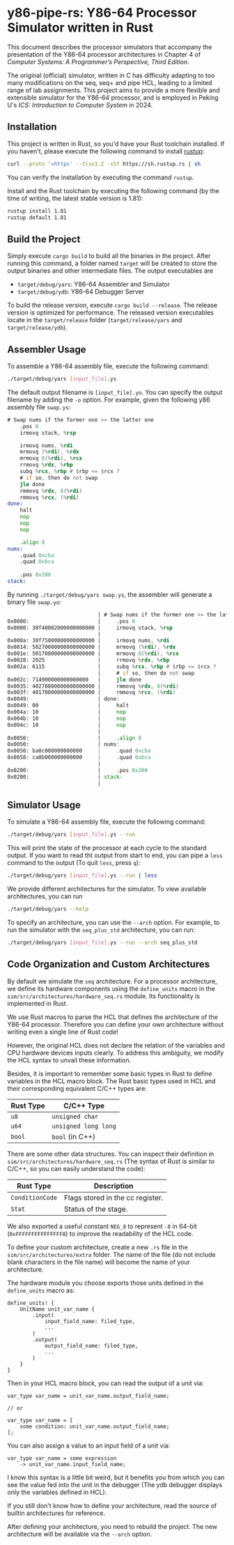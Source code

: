 # y86-pipe-rs: Y86-64 Processor Simulator written in Rust

This document describes the processor simulators that accompany the presentation of the Y86-64 processor architectures in Chapter 4 of _Computer Systems: A Programmer’s Perspective, Third Edition_.

The original (official) simulator, written in C has difficulty adapting to too many modifications on the seq, seq+ and pipe HCL, leading to a limited range of lab assignments. This project aims to provide a more flexible and extensible simulator for the Y86-64 processor, and is employed in Peking U's _ICS: Introduction to Computer System_ in 2024.

## Installation

This project is written in Rust, so you'd have your Rust toolchain installed. If you haven't, please execute the following command to install [rustup](https://rustup.rs/):

```bash
curl --proto '=https' --tlsv1.2 -sSf https://sh.rustup.rs | sh
```

You can verify the installation by executing the command `rustup`.

Install and the Rust toolchain by executing the following command (by the time of writing, the latest stable version is 1.81):

```bash
rustup install 1.81
rustup default 1.81
```

## Build the Project

Simply execute `cargo build` to build all the binaries in the project. After running this command, a folder named `target` will be created to store the output binaries and other intermediate files. The output executables are

- `target/debug/yars`: Y86-64 Assembler and Simulator
- `target/debug/ydb`: Y86-64 Debugger Server

To build the release version, execute `cargo build --release`. The release version is optimized for performance. The released version executables locate in the `target/release` folder (`target/release/yars` and `target/release/ydb`).

## Assembler Usage

To assemble a Y86-64 assembly file, execute the following command:

```bash
./target/debug/yars [input_file].ys
```

The default output filename is `[input_file].yo`. You can specify the output filename by adding the `-o` option. For example, given the following y86 assembly file `swap.ys`:

```asm
# Swap nums if the former one >= the latter one
    .pos 0
    irmovq stack, %rsp

    irmovq nums, %rdi
    mrmovq (%rdi), %rdx
    mrmovq 8(%rdi), %rcx
    rrmovq %rdx, %rbp
    subq %rcx, %rbp # $rbp <= $rcx ?
    # if so, then do not swap
    jle done
    rmmovq %rdx, 8(%rdi)
    rmmovq %rcx, (%rdi)
done:
    halt
    nop
    nop
    nop

    .align 8
nums:
    .quad 0xcba
    .quad 0xbca
    
    .pos 0x200
stack:
```

By running `./target/debug/yars swap.ys`, the assembler will generate a binary file `swap.yo`:

```asm
                             | # Swap nums if the former one >= the latter one
0x0000:                      |     .pos 0
0x0000: 30f40002000000000000 |     irmovq stack, %rsp
                             | 
0x000a: 30f75000000000000000 |     irmovq nums, %rdi
0x0014: 50270000000000000000 |     mrmovq (%rdi), %rdx
0x001e: 50170800000000000000 |     mrmovq 8(%rdi), %rcx
0x0028: 2025                 |     rrmovq %rdx, %rbp
0x002a: 6115                 |     subq %rcx, %rbp # $rbp <= $rcx ?
                             |     # if so, then do not swap
0x002c: 714900000000000000   |     jle done
0x0035: 40270800000000000000 |     rmmovq %rdx, 8(%rdi)
0x003f: 40170000000000000000 |     rmmovq %rcx, (%rdi)
0x0049:                      | done:
0x0049: 00                   |     halt
0x004a: 10                   |     nop
0x004b: 10                   |     nop
0x004c: 10                   |     nop
                             | 
0x0050:                      |     .align 8
0x0050:                      | nums:
0x0050: ba0c000000000000     |     .quad 0xcba
0x0058: ca0b000000000000     |     .quad 0xbca
                             |     
0x0200:                      |     .pos 0x200
0x0200:                      | stack:
                             | 
```
## Simulator Usage

To simulate a Y86-64 assembly file, execute the following command:

```bash
./target/debug/yars [input_file].ys --run
```

This will print the state of the processor at each cycle to the standard output. If you want to read tht output from start to end, you can pipe a `less` command to the output (To quit `less`, press `q`):

```bash
./target/debug/yars [input_file].ys --run | less
```

We provide different architectures for the simulator. To view available architectures, you can run

```bash
./target/debug/yars --help
```

To specify an architecture, you can use the `--arch` option. For example, to run the simulator with the `seq_plus_std` architecture, you can run:

```bash
./target/debug/yars [input_file].ys --run --arch seq_plus_std
```

## Code Organization and Custom Architectures

By default we simulate the `seq` architecture. For a processor architecture, we define its hardware components using the `define_units` macro in the `sim/src/architectures/hardware_seq.rs` module. Its functionality is implemented in Rust. 

We use Rust macros to parse the HCL that defines the architecture of the Y86-64 processor. Therefore you can define your own architecture without writing even a single line of Rust code!

However, the original HCL does not declare the relation of the variables and CPU hardware devices inputs clearly. To address this ambiguity, we modify the HCL syntax to unvail these information.

Besides, it is important to remember some basic types in Rust to define variables in the HCL macro block. The Rust basic types used in HCL and their corresponding equivalent C/C++ types are:

| Rust Type | C/C++ Type           |
|-----------|----------------------|
| `u8`      | `unsigned char`      |
| `u64`     | `unsigned long long` |
| `bool`    | `bool` (in C++)      |

There are some other data structures. You can inspect their definition in `sim/src/architectures/hardware_seq.rs` (The syntax of Rust is similar to C/C++, so you can easily understand the code):


| Rust Type       |  Description                     |
|-----------------|----------------------------------|
| `ConditionCode` | Flags stored in the cc register. |
| `Stat`          | Status of the stage.             |

We also exported a useful constant `NEG_8` to represent `-8` in 64-bit (`0xFFFFFFFFFFFFFFF8`) to improve the readability of the HCL code.

To define your custom architecture, create a new `.rs` file in the `sim/src/architectures/extra` folder. The name of the file (do not include blank characters in the file name) will become the name of your architecture.

The hardware module you choose exports those units defined in the `define_units` macro as:


```
define_units! {
    UnitName unit_var_name {
        .input(
            input_field_name: filed_type,
            ...
        )
        .output(
            output_field_name: filed_type,
            ...
        )
    }
}
```

Then in your HCL macro block, you can read the output of a unit via:

```
var_type var_name = unit_var_name.output_field_name;

// or

var_type var_name = [
    some condition: unit_var_name.output_field_name;
];
```

You can also assign a value to an input field of a unit via:

```
var_type var_name = some expression 
    -> unit_var_name.input_field_name;
```

I know this syntax is a little bit weird, but it benefits you from which you can see the value fed into the unit in the debugger (The ydb debugger displays only the variables defined in HCL).

If you still don't know how to define your architecture, read the source of builtin architectures for reference.

After defining your architecture, you need to rebuild the project. The new architecture will be available via the `--arch` option.